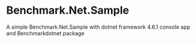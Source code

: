 # Benchmark.Net.Sample
A simple Benchmark.Net.Sample with dotnet framework 4.6.1 console app and Benchmarkdotnet package 
